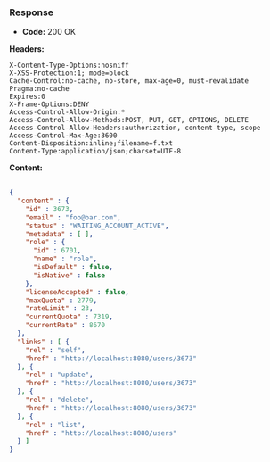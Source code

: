 ### Response

* **Code:** 200 OK

**Headers:**

`X-Content-Type-Options:nosniff`  
`X-XSS-Protection:1; mode=block`  
`Cache-Control:no-cache, no-store, max-age=0, must-revalidate`  
`Pragma:no-cache`  
`Expires:0`  
`X-Frame-Options:DENY`  
`Access-Control-Allow-Origin:*`  
`Access-Control-Allow-Methods:POST, PUT, GET, OPTIONS, DELETE`  
`Access-Control-Allow-Headers:authorization, content-type, scope`  
`Access-Control-Max-Age:3600`  
`Content-Disposition:inline;filename=f.txt`  
`Content-Type:application/json;charset=UTF-8`  

**Content:**

```json
    
{
  "content" : {
    "id" : 3673,
    "email" : "foo@bar.com",
    "status" : "WAITING_ACCOUNT_ACTIVE",
    "metadata" : [ ],
    "role" : {
      "id" : 6701,
      "name" : "role",
      "isDefault" : false,
      "isNative" : false
    },
    "licenseAccepted" : false,
    "maxQuota" : 2779,
    "rateLimit" : 23,
    "currentQuota" : 7319,
    "currentRate" : 8670
  },
  "links" : [ {
    "rel" : "self",
    "href" : "http://localhost:8080/users/3673"
  }, {
    "rel" : "update",
    "href" : "http://localhost:8080/users/3673"
  }, {
    "rel" : "delete",
    "href" : "http://localhost:8080/users/3673"
  }, {
    "rel" : "list",
    "href" : "http://localhost:8080/users"
  } ]
}
```
